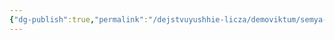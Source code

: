 ```yaml
---
{"dg-publish":true,"permalink":"/dejstvuyushhie-licza/demoviktum/semya-karmannikov/fiakrejn-shajks/","dgPassFrontmatter":true}
---
```


